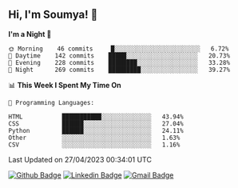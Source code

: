 ## Hi, I'm Soumya! 👋

<!--START_SECTION:waka-->
**I'm a Night 🦉** 

```text
🌞 Morning    46 commits     █░░░░░░░░░░░░░░░░░░░░░░░░   6.72% 
🌆 Daytime    142 commits    █████░░░░░░░░░░░░░░░░░░░░   20.73% 
🌃 Evening    228 commits    ████████░░░░░░░░░░░░░░░░░   33.28% 
🌙 Night      269 commits    █████████░░░░░░░░░░░░░░░░   39.27%

```


📊 **This Week I Spent My Time On** 

```text
💬 Programming Languages: 

HTML           ███████████░░░░░░░░░░░░░░   43.94% 
CSS            ██████░░░░░░░░░░░░░░░░░░░   27.04% 
Python         ██████░░░░░░░░░░░░░░░░░░░   24.11% 
Other          ░░░░░░░░░░░░░░░░░░░░░░░░░   1.63% 
CSV            ░░░░░░░░░░░░░░░░░░░░░░░░░   1.16%
```


 Last Updated on 27/04/2023 00:34:01 UTC
<!--END_SECTION:waka-->

[![Github Badge](https://img.shields.io/badge/-rubyruins-grey?style=for-the-badge&logo=github&logoColor=white&link=https://github.com/rubyruins/)](https://www.github.com/rubyruins/) 
[![Linkedin Badge](https://img.shields.io/badge/-Soumya%20Parekh-0072b1?style=for-the-badge&logo=Linkedin&logoColor=white&link=https://www.linkedin.com/in/Soumya-Parekh/)](https://www.linkedin.com/in/Soumya-Parekh/) 
[![Gmail Badge](https://img.shields.io/badge/-soumyaparekh.me@gmail.com-c14438?style=for-the-badge&logo=Gmail&logoColor=white&link=mailto:soumyaparekh.me@gmail.com)](mailto:soumyaparekh.me@gmail.com) 
